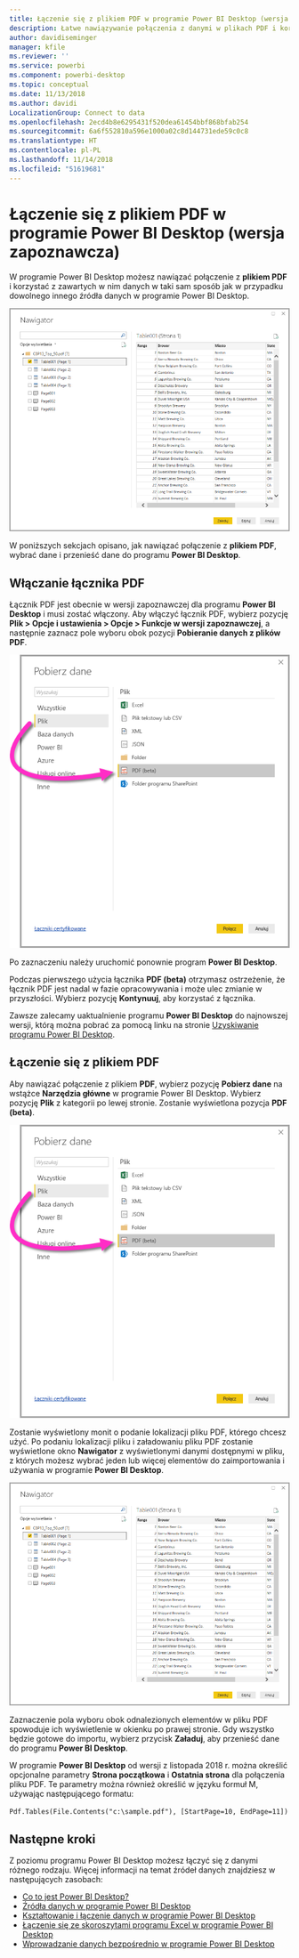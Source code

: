 ```yaml
---
title: Łączenie się z plikiem PDF w programie Power BI Desktop (wersja zapoznawcza)
description: Łatwe nawiązywanie połączenia z danymi w plikach PDF i korzystanie z nich w usłudze Power BI Desktop
author: davidiseminger
manager: kfile
ms.reviewer: ''
ms.service: powerbi
ms.component: powerbi-desktop
ms.topic: conceptual
ms.date: 11/13/2018
ms.author: davidi
LocalizationGroup: Connect to data
ms.openlocfilehash: 2ecd4b8e6295431f520dea61454bbf868bfab254
ms.sourcegitcommit: 6a6f552810a596e1000a02c8d144731ede59c0c8
ms.translationtype: HT
ms.contentlocale: pl-PL
ms.lasthandoff: 11/14/2018
ms.locfileid: "51619681"
---
```

# <a name="connect-to-a-pdf-file-in-power-bi-desktop-preview"></a>Łączenie się z plikiem PDF w programie Power BI Desktop (wersja zapoznawcza)
W programie Power BI Desktop możesz nawiązać połączenie z **plikiem PDF** i korzystać z zawartych w nim danych w taki sam sposób jak w przypadku dowolnego innego źródła danych w programie Power BI Desktop.

![Łączenie się z danymi w pliku PDF](media/desktop-connect-pdf/connect-pdf_04.png)

W poniższych sekcjach opisano, jak nawiązać połączenie z **plikiem PDF**, wybrać dane i przenieść dane do programu **Power BI Desktop**.

## <a name="enable-the-pdf-connector"></a>Włączanie łącznika PDF
Łącznik PDF jest obecnie w wersji zapoznawczej dla programu **Power BI Desktop** i musi zostać włączony. Aby włączyć łącznik PDF, wybierz pozycję **Plik > Opcje i ustawienia > Opcje > Funkcje w wersji zapoznawczej**, a następnie zaznacz pole wyboru obok pozycji **Pobieranie danych z plików PDF**. 

![Włączanie łącznika PDF za pomocą menu Opcje > Funkcje w wersji zapoznawczej](media/desktop-connect-pdf/connect-pdf_01.png)

Po zaznaczeniu należy uruchomić ponownie program **Power BI Desktop**.

Podczas pierwszego użycia łącznika **PDF (beta)** otrzymasz ostrzeżenie, że łącznik PDF jest nadal w fazie opracowywania i może ulec zmianie w przyszłości. Wybierz pozycję **Kontynuuj**, aby korzystać z łącznika.

Zawsze zalecamy uaktualnienie programu **Power BI Desktop** do najnowszej wersji, którą można pobrać za pomocą linku na stronie [Uzyskiwanie programu Power BI Desktop](desktop-get-the-desktop.md). 

## <a name="connect-to-a-pdf-file"></a>Łączenie się z plikiem PDF
Aby nawiązać połączenie z plikiem **PDF**, wybierz pozycję **Pobierz dane** na wstążce **Narzędzia główne** w programie Power BI Desktop. Wybierz pozycję **Plik** z kategorii po lewej stronie. Zostanie wyświetlona pozycja **PDF (beta)**.

![Wybieranie pliku PDF z poziomu opcji Pobierz dane](media/desktop-connect-pdf/connect-pdf_01.png)

Zostanie wyświetlony monit o podanie lokalizacji pliku PDF, którego chcesz użyć. Po podaniu lokalizacji pliku i załadowaniu pliku PDF zostanie wyświetlone okno **Nawigator** z wyświetlonymi danymi dostępnymi w pliku, z których możesz wybrać jeden lub więcej elementów do zaimportowania i używania w programie **Power BI Desktop**.

![Łączenie się z danymi w pliku PDF](media/desktop-connect-pdf/connect-pdf_04.png)

Zaznaczenie pola wyboru obok odnalezionych elementów w pliku PDF spowoduje ich wyświetlenie w okienku po prawej stronie. Gdy wszystko będzie gotowe do importu, wybierz przycisk **Załaduj**, aby przenieść dane do programu **Power BI Desktop**.

W programie **Power BI Desktop** od wersji z listopada 2018 r. można określić opcjonalne parametry **Strona początkowa** i **Ostatnia strona** dla połączenia pliku PDF. Te parametry można również określić w języku formuł M, używając następującego formatu:

`Pdf.Tables(File.Contents("c:\sample.pdf"), [StartPage=10, EndPage=11])`


## <a name="next-steps"></a>Następne kroki
Z poziomu programu Power BI Desktop możesz łączyć się z danymi różnego rodzaju. Więcej informacji na temat źródeł danych znajdziesz w następujących zasobach:

* [Co to jest Power BI Desktop?](desktop-what-is-desktop.md)
* [Źródła danych w programie Power BI Desktop](desktop-data-sources.md)
* [Kształtowanie i łączenie danych w programie Power BI Desktop](desktop-shape-and-combine-data.md)
* [Łączenie się ze skoroszytami programu Excel w programie Power BI Desktop](desktop-connect-excel.md)   
* [Wprowadzanie danych bezpośrednio w programie Power BI Desktop](desktop-enter-data-directly-into-desktop.md)   

